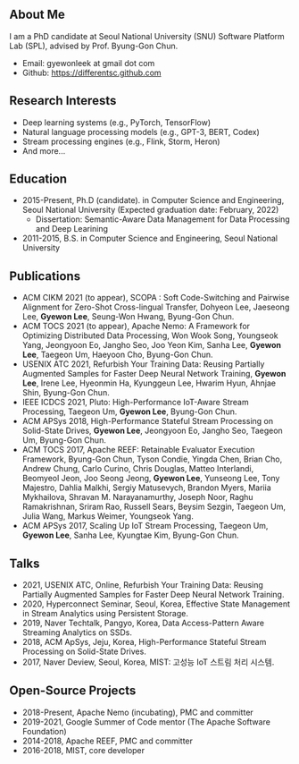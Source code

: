 ## About Me

I am a PhD candidate at Seoul National University (SNU) Software Platform Lab (SPL), advised by Prof. Byung-Gon Chun.

* Email: gyewonleek at gmail dot com
* Github: https://differentsc.github.com

## Research Interests

* Deep learning systems (e.g., PyTorch, TensorFlow)
* Natural language processing models (e.g., GPT-3, BERT, Codex)
* Stream processing engines (e.g., Flink, Storm, Heron)
* And more...

## Education

* 2015-Present, Ph.D (candidate). in Computer Science and Engineering, Seoul National University (Expected graduation date: February, 2022)
  * Dissertation: Semantic-Aware Data Management for Data Processing and Deep Learining
* 2011-2015, B.S. in Computer Science and Engineering, Seoul National University

## Publications

* ACM CIKM 2021 (to appear), SCOPA : Soft Code-Switching and Pairwise Alignment for Zero-Shot Cross-lingual Transfer, Dohyeon Lee, Jaeseong Lee, **Gyewon Lee**, Seung-Won Hwang, Byung-Gon Chun.
* ACM TOCS 2021 (to appear), Apache Nemo: A Framework for Optimizing Distributed Data Processing, Won Wook Song, Youngseok Yang, Jeongyoon Eo, Jangho Seo, Joo Yeon Kim, Sanha Lee, **Gyewon Lee**, Taegeon Um, Haeyoon Cho, Byung-Gon Chun.
* USENIX ATC 2021, Refurbish Your Training Data: Reusing Partially Augmented Samples for Faster Deep Neural Network Training, **Gyewon Lee**, Irene Lee, Hyeonmin Ha, Kyunggeun Lee, Hwarim Hyun, Ahnjae Shin, Byung-Gon Chun.
* IEEE ICDCS 2021, Pluto: High-Performance IoT-Aware Stream Processing, Taegeon Um, **Gyewon Lee**, Byung-Gon Chun.
* ACM APSys 2018, High-Performance Stateful Stream Processing on Solid-State Drives, **Gyewon Lee**, Jeongyoon Eo, Jangho Seo, Taegeon Um, Byung-Gon Chun.
* ACM TOCS 2017, Apache REEF: Retainable Evaluator Execution Framework, Byung-Gon Chun, Tyson Condie, Yingda Chen, Brian Cho, Andrew Chung, Carlo Curino, Chris Douglas, Matteo Interlandi, Beomyeol Jeon, Joo Seong Jeong, **Gyewon Lee**, Yunseong Lee, Tony Majestro, Dahlia Malkhi, Sergiy Matusevych, Brandon Myers, Mariia Mykhailova, Shravan M. Narayanamurthy, Joseph Noor, Raghu Ramakrishnan, Sriram Rao, Russell Sears, Beysim Sezgin, Taegeon Um, Julia Wang, Markus Weimer, Youngseok Yang.
* ACM APSys 2017, Scaling Up IoT Stream Processing, Taegeon Um, **Gyewon Lee**, Sanha Lee, Kyungtae Kim, Byung-Gon Chun.

## Talks

* 2021, USENIX ATC, Online, Refurbish Your Training Data: Reusing Partially Augmented Samples for Faster Deep Neural Network Training.
* 2020, Hyperconnect Seminar, Seoul, Korea, Effective State Management in Stream Analytics using Persistent Storage.
* 2019, Naver Techtalk, Pangyo, Korea, Data Access-Pattern Aware Streaming Analytics on SSDs.
* 2018, ACM ApSys, Jeju, Korea,  High-Performance Stateful Stream Processing on Solid-State Drives.
* 2017, Naver Deview, Seoul, Korea, MIST: 고성능 IoT 스트림 처리 시스템.

## Open-Source Projects

* 2018-Present, Apache Nemo (incubating), PMC and committer
* 2019-2021, Google Summer of Code mentor (The Apache Software Foundation)
* 2014-2018, Apache REEF, PMC and committer
* 2016-2018, MIST, core developer
